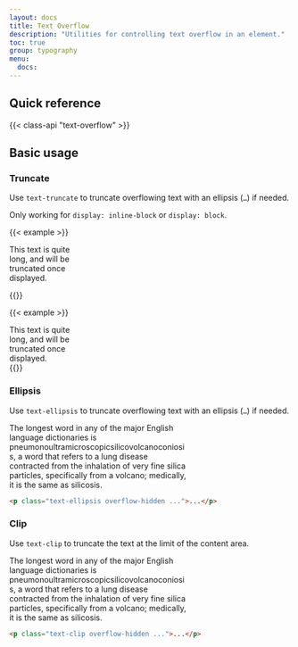 ```yaml
---
layout: docs
title: Text Overflow
description: "Utilities for controlling text overflow in an element."
toc: true
group: typography
menu:
  docs:
---
```



## Quick reference

{{< class-api "text-overflow" >}}

## Basic usage

### Truncate

Use `text-truncate` to truncate overflowing text with an ellipsis (`…`) if needed. 

Only working for `display: inline-block` or `display: block`.

{{< example >}}
<p class="text-truncate" style="width:120px;">
    This text is quite long, and will be truncated once displayed.
</p>
{{</ example >}}

{{< example >}}
<div class="col-3 text-truncate" style="width:120px;">
    This text is quite long, and will be truncated once displayed.
</div>
{{</ example >}}

### Ellipsis

Use `text-ellipsis` to truncate overflowing text with an ellipsis (`…`) if needed.

<div class="bd-example">
  <div class="p-4 shadow-sm mx-auto " style="width:320px;">
    <p class="text-ellipsis overflow-hidden">
      The longest word in any of the major English language dictionaries is
      <span class="fw-semibold">pneumonoultramicroscopicsilicovolcanoconiosis,</span>
      a word that refers to a lung disease contracted from the inhalation of very fine silica particles, specifically from a volcano; medically, it is the same as silicosis.
    </p>
  </div>
</div>


```html
<p class="text-ellipsis overflow-hidden ...">...</p>
```

### Clip

Use `text-clip` to truncate the text at the limit of the content area.

<div class="bd-example">
  <div class="p-4 shadow-sm mx-auto " style="width:320px;">
    <p class="text-clip overflow-hidden">
      The longest word in any of the major English language dictionaries is
      <span class="fw-semibold">pneumonoultramicroscopicsilicovolcanoconiosis,</span>
      a word that refers to a lung disease contracted from the inhalation of very fine silica particles, specifically from a volcano; medically, it is the same as silicosis.
    </p>
  </div>
</div>

```html
<p class="text-clip overflow-hidden ...">...</p>
```